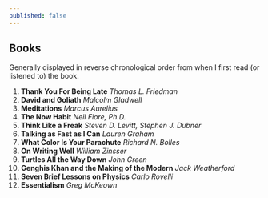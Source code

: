 ```yaml
---
published: false
---
```

## Books

Generally displayed in reverse chronological order from when I first read (or listened to) the book. 

1. __Thank You For Being Late__ _Thomas L. Friedman_
1. __David and Goliath__ _Malcolm Gladwell_
1. __Meditations__ _Marcus Aurelius_
1. __The Now Habit__ _Neil Fiore, Ph.D._
1. __Think Like a Freak__ _Steven D. Levitt, Stephen J. Dubner_
1. __Talking as Fast as I Can__ _Lauren Graham_
1. __What Color Is Your Parachute__ _Richard N. Bolles_
1. __On Writing Well__ _William Zinsser_
1. __Turtles All the Way Down__ _John Green_
1. __Genghis Khan and the Making of the Modern__ _Jack Weatherford_
1. __Seven Brief Lessons on Physics__ _Carlo Rovelli_
1. __Essentialism__ _Greg McKeown_
